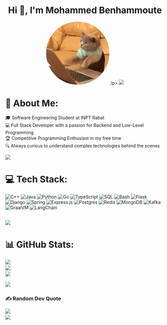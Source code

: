 <h1 align="center">Hi 👋, I'm Mohammed Benhammoute</h1>

<p align="center" >
  <img src="cat.gif" width="200" height="200" alt="animation.gif" style="border-radius: 50%;">
/p>

<img src="https://user-images.githubusercontent.com/73097560/115834477-dbab4500-a447-11eb-908a-139a6edaec5c.gif">

# 💫 About Me:
🎓 Software Engineering Student at INPT Rabat<br>
💻 Full Stack Developer with a passion for Backend and Low-Level Programming<br>
🏆 Competitive Programming Enthusiast in my free time<br>
🔍 Always curious to understand complex technologies behind the scenes

![](https://komarev.com/ghpvc/?username=Mohammed-BENHAMMOUTE&color=447ff7&label=Visitor+count)

# 💻 Tech Stack:
![C++](https://img.shields.io/badge/c++-%2300599C.svg?style=for-the-badge&logo=c%2B%2B&logoColor=white) ![Java](https://img.shields.io/badge/java-%23ED8B00.svg?style=for-the-badge&logo=java&logoColor=white) ![Python](https://img.shields.io/badge/python-3670A0?style=for-the-badge&logo=python&logoColor=ffdd54) ![Go](https://img.shields.io/badge/go-%2300ADD8.svg?style=for-the-badge&logo=go&logoColor=white) ![TypeScript](https://img.shields.io/badge/typescript-%23007ACC.svg?style=for-the-badge&logo=typescript&logoColor=white) ![SQL](https://img.shields.io/badge/sql-%2307405e.svg?style=for-the-badge&logo=sqlite&logoColor=white) ![Bash](https://img.shields.io/badge/bash-%23121011.svg?style=for-the-badge&logo=gnu-bash&logoColor=white) ![Flask](https://img.shields.io/badge/flask-%23000.svg?style=for-the-badge&logo=flask&logoColor=white) ![Django](https://img.shields.io/badge/django-%23092E20.svg?style=for-the-badge&logo=django&logoColor=white) ![Spring](https://img.shields.io/badge/spring-%236DB33F.svg?style=for-the-badge&logo=spring&logoColor=white) ![Express.js](https://img.shields.io/badge/express.js-%23404d59.svg?style=for-the-badge&logo=express&logoColor=%2361DAFB) ![Postgres](https://img.shields.io/badge/postgres-%23316192.svg?style=for-the-badge&logo=postgresql&logoColor=white) ![Redis](https://img.shields.io/badge/redis-%23DD0031.svg?style=for-the-badge&logo=redis&logoColor=white) ![MongoDB](https://img.shields.io/badge/MongoDB-%234ea94b.svg?style=for-the-badge&logo=mongodb&logoColor=white) ![Kafka](https://img.shields.io/badge/Apache%20Kafka-000?style=for-the-badge&logo=apachekafka) ![GraalVM](https://img.shields.io/badge/GraalVM-EA2845?style=for-the-badge&logo=graalvm&logoColor=white) ![LangChain](https://img.shields.io/badge/LangChain-000000?style=for-the-badge)

<br>
<img src="https://user-images.githubusercontent.com/73097560/115834477-dbab4500-a447-11eb-908a-139a6edaec5c.gif">

# 📊 GitHub Stats:
![](https://github-readme-stats.vercel.app/api?username=Mohammed-BENHAMMOUTE&theme=react&hide_border=false&include_all_commits=true&count_private=true)<br/>
![](https://github-readme-streak-stats.herokuapp.com/?user=Mohammed-BENHAMMOUTE&theme=react&hide_border=false)<br/>
![](https://github-readme-stats.vercel.app/api/top-langs/?username=Mohammed-BENHAMMOUTE&theme=react&hide_border=false&include_all_commits=true&count_private=true&layout=compact)<br/>

<img src="https://user-images.githubusercontent.com/73097560/115834477-dbab4500-a447-11eb-908a-139a6edaec5c.gif">

### ✍️ Random Dev Quote
![](https://quotes-github-readme.vercel.app/api?type=horizontal&theme=radical)
<br>
<img src="https://user-images.githubusercontent.com/73097560/115834477-dbab4500-a447-11eb-908a-139a6edaec5c.gif">
